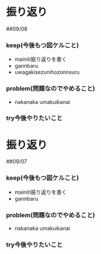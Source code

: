  # 振り返り

  ##09/08

  ### keep(今後もつ図ケルこと)

 - mainiti振り返りを書く
 - gannbaru
 - uwagakisezunihozonnsuru

 ### problem(問題なのでやめること)

 - nakanaka umakuikanai

 ### try今後やりたいこと

 # 振り返り

  ##09/07

  ### keep(今後もつ図ケルこと)

 - mainiti振り返りを書く
 - gannbaru


 ### problem(問題なのでやめること)

 - nakanaka umakuikanai

 ### try今後やりたいこと
